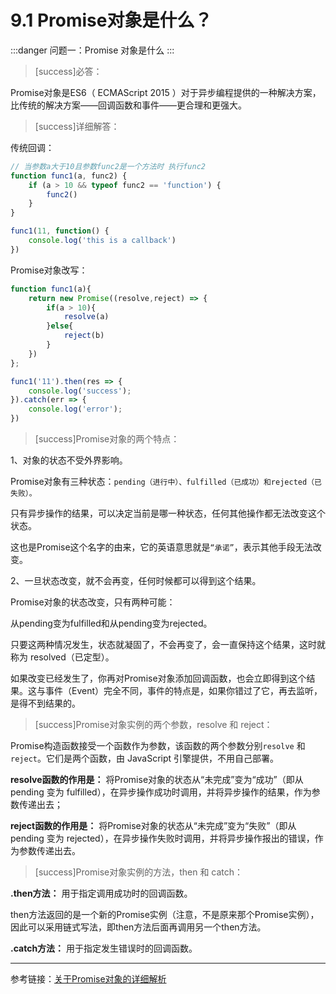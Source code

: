 # 9.1 Promise对象是什么？

:::danger 问题一：Promise 对象是什么
:::

>[success]必答：

Promise对象是ES6（ ECMAScript 2015 ）对于异步编程提供的一种解决方案，比传统的解决方案——回调函数和事件——更合理和更强大。

>[success]详细解答：

 传统回调：

```js
// 当参数a大于10且参数func2是一个方法时 执行func2
function func1(a, func2) {
    if (a > 10 && typeof func2 == 'function') {
        func2()
    }
}

func1(11, function() {
    console.log('this is a callback')
})
```

Promise对象改写：

```js
function func1(a){
    return new Promise((resolve,reject) => {
        if(a > 10){
            resolve(a)
        }else{
            reject(b)
        }
    })
};

func1('11').then(res => {
    console.log('success');
}).catch(err => {
    console.log('error');
})
```

>[success]Promise对象的两个特点：

1、对象的状态不受外界影响。

Promise对象有三种状态：`pending（进行中）、fulfilled（已成功）和rejected（已失败）。`

只有异步操作的结果，可以决定当前是哪一种状态，任何其他操作都无法改变这个状态。

这也是Promise这个名字的由来，它的英语意思就是`“承诺”`，表示其他手段无法改变。

2、一旦状态改变，就不会再变，任何时候都可以得到这个结果。

Promise对象的状态改变，只有两种可能：

从pending变为fulfilled和从pending变为rejected。

只要这两种情况发生，状态就凝固了，不会再变了，会一直保持这个结果，这时就称为 resolved（已定型）。

如果改变已经发生了，你再对Promise对象添加回调函数，也会立即得到这个结果。这与事件（Event）完全不同，事件的特点是，如果你错过了它，再去监听，是得不到结果的。

>[success]Promise对象实例的两个参数，resolve 和 reject：
>

Promise构造函数接受一个函数作为参数，该函数的两个参数分别`resolve` 和 `reject`。它们是两个函数，由 JavaScript 引擎提供，不用自己部署。

**resolve函数的作用是：** 将Promise对象的状态从“未完成”变为“成功”（即从 pending 变为 fulfilled），在异步操作成功时调用，并将异步操作的结果，作为参数传递出去；

**reject函数的作用是：** 将Promise对象的状态从“未完成”变为“失败”（即从 pending 变为 rejected），在异步操作失败时调用，并将异步操作报出的错误，作为参数传递出去。

>[success]Promise对象实例的方法，then 和 catch：
>

**.then方法：** 用于指定调用成功时的回调函数。

then方法返回的是一个新的Promise实例（注意，不是原来那个Promise实例），因此可以采用链式写法，即then方法后面再调用另一个then方法。

**.catch方法：** 用于指定发生错误时的回调函数。

* * * * *

参考链接：[关于Promise对象的详细解析](http://es6.ruanyifeng.com/#docs/promise)